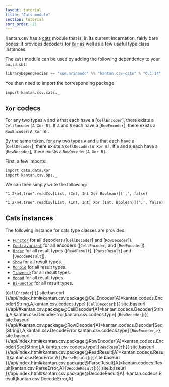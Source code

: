 ```yaml
---
layout: tutorial
title: "Cats module"
section: tutorial
sort_order: 21
---
```

Kantan.csv has a [cats](https://github.com/typelevel/cats) module that is, in its current incarnation, fairly bare
bones: it provides decoders for [`Xor`] as well as a few useful type class instances.

The `cats` module can be used by adding the following dependency to your `build.sbt`:

```scala
libraryDependencies += "com.nrinaudo" %% "kantan.csv-cats" % "0.1.14"
```

You then need to import the corresponding package:

```tut:silent
import kantan.csv.cats._
```

## `Xor` codecs

For any two types `A` and `B` that each have a [`CellEncoder`], there exists a
`CellEncoder[A Xor B]`. If `A` and `B` each have a [`RowEncoder`], there exists a `RowEncoder[A Xor B]`.

By the same token, for any two types `A` and `B` that each have a [`CellDecoder`], there exists a
`CellDecoder[A Xor B]`. If `A` and `B` each have a [`RowDecoder`], there exists a `RowDecoder[A Xor B]`.

First, a few imports:

```tut:silent
import cats.data.Xor
import kantan.csv.ops._
```

We can then simply write the following:

```tut
"1,2\n4,true".readCsv[List, (Int, Int Xor Boolean)](',', false)

"1,2\n4,true".readCsv[List, (Int, Int) Xor (Int, Boolean)](',', false)
```


## Cats instances

The following instance for cats type classes are provided:

* [`Functor`] for all decoders ([`CellDecoder`] and [`RowDecoder`]).
* [`Contravariant`] for all encoders ([`CellEncoder`] and [`RowEncoder`]).
* [`Order`] for all result types ([`ReadResult`], [`ParseResult`] and [`DecodeResult`]).
* [`Show`] for all result types.
* [`Monoid`] for all result types.
* [`Traverse`] for all result types.
* [`Monad`] for all result types.
* [`BiFunctor`] for all result types.

[`Functor`]:http://typelevel.org/cats/api/#cats.Functor
[`Contravariant`]:http://typelevel.org/cats/api/#cats.functor.Contravariant
[`BiFunctor`]:http://typelevel.org/cats/api/#cats.functor.Bifunctor
[`Order`]:http://typelevel.org/cats/api/index.html#cats.package@Order[A]=cats.kernel.Order[A]
[`Show`]:http://typelevel.org/cats/api/index.html#cats.Show
[`Traverse`]:http://typelevel.org/cats/api/index.html#cats.Traverse
[`Monad`]:http://typelevel.org/cats/api/index.html#cats.Monad
[`Xor`]:http://typelevel.org/cats/api/#cats.data.Xor
[`Monoid`]:http://typelevel.org/cats/api/index.html#cats.package@Monoid[A]=cats.kernel.Monoid[A]
[`CellEncoder`]:{{ site.baseurl }}/api/index.html#kantan.csv.package@CellEncoder[A]=kantan.codecs.Encoder[String,A,kantan.csv.codecs.type]
[`CellDecoder`]:{{ site.baseurl }}/api/#kantan.csv.package@CellDecoder[A]=kantan.codecs.Decoder[String,A,kantan.csv.DecodeError,kantan.csv.codecs.type]
[`RowDecoder`]:{{ site.baseurl }}/api/#kantan.csv.package@RowDecoder[A]=kantan.codecs.Decoder[Seq[String],A,kantan.csv.DecodeError,kantan.csv.codecs.type]
[`RowEncoder`]:{{ site.baseurl }}/api/index.html#kantan.csv.package@RowEncoder[A]=kantan.codecs.Encoder[Seq[String],A,kantan.csv.codecs.type]
[`ReadResult`]:{{ site.baseurl }}/api/index.html#kantan.csv.package@ReadResult[A]=kantan.codecs.Result[kantan.csv.ReadError,A]
[`ParseResult`]:{{ site.baseurl }}/api/index.html#kantan.csv.package@ParseResult[A]=kantan.codecs.Result[kantan.csv.ParseError,A]
[`DecodeResult`]:{{ site.baseurl }}/api/index.html#kantan.csv.package@DecodeResult[A]=kantan.codecs.Result[kantan.csv.DecodeError,A]
